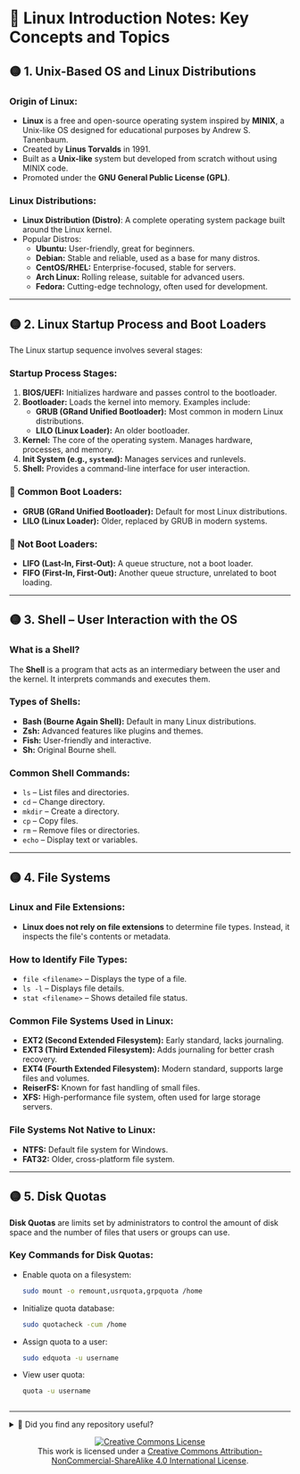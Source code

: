 # 📘 Linux Introduction Notes: Key Concepts and Topics

## 🟡 1. Unix-Based OS and Linux Distributions
### Origin of Linux:
- **Linux** is a free and open-source operating system inspired by **MINIX**, a Unix-like OS designed for educational purposes by Andrew S. Tanenbaum.
- Created by **Linus Torvalds** in 1991.
- Built as a **Unix-like** system but developed from scratch without using MINIX code.
- Promoted under the **GNU General Public License (GPL)**.

### Linux Distributions:
- **Linux Distribution (Distro)**: A complete operating system package built around the Linux kernel.
- Popular Distros:
  - **Ubuntu:** User-friendly, great for beginners.
  - **Debian:** Stable and reliable, used as a base for many distros.
  - **CentOS/RHEL:** Enterprise-focused, stable for servers.
  - **Arch Linux:** Rolling release, suitable for advanced users.
  - **Fedora:** Cutting-edge technology, often used for development.

---

## 🟡 2. Linux Startup Process and Boot Loaders
The Linux startup sequence involves several stages:

### **Startup Process Stages:**
1. **BIOS/UEFI:** Initializes hardware and passes control to the bootloader.
2. **Bootloader:** Loads the kernel into memory. Examples include:
   - **GRUB (GRand Unified Bootloader):** Most common in modern Linux distributions.
   - **LILO (Linux Loader):** An older bootloader.
3. **Kernel:** The core of the operating system. Manages hardware, processes, and memory.
4. **Init System (e.g., `systemd`):** Manages services and runlevels.
5. **Shell:** Provides a command-line interface for user interaction.

### 📌 **Common Boot Loaders:**
- **GRUB (GRand Unified Bootloader):** Default for most Linux distributions.
- **LILO (Linux Loader):** Older, replaced by GRUB in modern systems.

### 🚫 **Not Boot Loaders:**
- **LIFO (Last-In, First-Out):** A queue structure, not a boot loader.
- **FIFO (First-In, First-Out):** Another queue structure, unrelated to boot loading.

---

## 🟡 3. Shell – User Interaction with the OS
### **What is a Shell?**
The **Shell** is a program that acts as an intermediary between the user and the kernel. It interprets commands and executes them.

### **Types of Shells:**
- **Bash (Bourne Again Shell):** Default in many Linux distributions.
- **Zsh:** Advanced features like plugins and themes.
- **Fish:** User-friendly and interactive.
- **Sh:** Original Bourne shell.

### **Common Shell Commands:**
- `ls` – List files and directories.
- `cd` – Change directory.
- `mkdir` – Create a directory.
- `cp` – Copy files.
- `rm` – Remove files or directories.
- `echo` – Display text or variables.

---

## 🟡 4. File Systems
### **Linux and File Extensions:**
- **Linux does not rely on file extensions** to determine file types. Instead, it inspects the file's contents or metadata.

### **How to Identify File Types:**
- `file <filename>` – Displays the type of a file.
- `ls -l` – Displays file details.
- `stat <filename>` – Shows detailed file status.

### **Common File Systems Used in Linux:**
- **EXT2 (Second Extended Filesystem):** Early standard, lacks journaling.
- **EXT3 (Third Extended Filesystem):** Adds journaling for better crash recovery.
- **EXT4 (Fourth Extended Filesystem):** Modern standard, supports large files and volumes.
- **ReiserFS:** Known for fast handling of small files.
- **XFS:** High-performance file system, often used for large storage servers.

### **File Systems Not Native to Linux:**
- **NTFS:** Default file system for Windows.
- **FAT32:** Older, cross-platform file system.

---

## 🟡 5. Disk Quotas
**Disk Quotas** are limits set by administrators to control the amount of disk space and the number of files that users or groups can use.

### **Key Commands for Disk Quotas:**
- Enable quota on a filesystem:
  ```bash
  sudo mount -o remount,usrquota,grpquota /home

- Initialize quota database:
  ```bash
  sudo quotacheck -cum /home

- Assign quota to a user:
  ```bash
  sudo edquota -u username

- View user quota:
  ```bash
  quota -u username


  
---
<details>
  <summary>🌟 Did you find any repository useful?</summary>
  If any project has been helpful to you, consider giving it a ⭐ star in the repository and follow my GitHub account to stay tuned for future updates! 🚀

  In addition, I am always open to suggestions, recommendations or collaborations. Feel free to [get in touch](https://www.linkedin.com/in/vazquez-galan-jose-emmanuel-664968221) if you have any questions or ideas for improving this project. I'm excited for your feedback and contributions.

  Thank you for your interest and support! 😊
</details>




<p align="center">
<a rel="license" href="http://creativecommons.org/licenses/by-nc-sa/4.0/"><img alt="Creative Commons License" style="border-width:0" src="https://i.creativecommons.org/l/by-nc-sa/4.0/88x31.png" /></a><br />This work is licensed under a <a rel="license" href="http://creativecommons.org/licenses/by-nc-sa/4.0/">Creative Commons Attribution-NonCommercial-ShareAlike 4.0 International License</a>.
</p>

